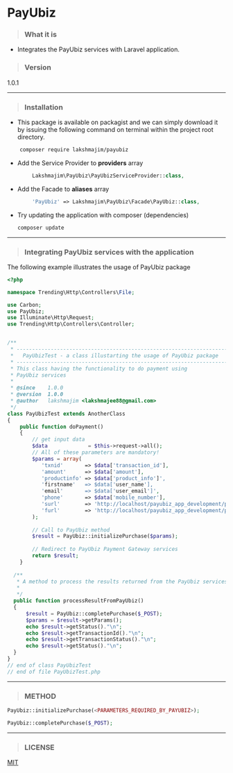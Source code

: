 # PayUbiz

>### What it is

 - Integrates the PayUbiz services with Laravel application.

>### Version

1.0.1

---
>### Installation

- This package is available on packagist and we can simply download it by issuing the following command on terminal within the project root directory.
```bash
    composer require lakshmajim/payubiz
```
- Add the Service Provider to **providers** array
```php
        Lakshmajim\PayUbiz\PayUbizServiceProvider::class,
```
- Add the Facade to **aliases** array
```php
        'PayUbiz' => Lakshmajim\PayUbiz\Facade\PayUbiz::class,
```
- Try updating the application with composer (dependencies)
    ```bash
    composer update
    ```
---

>### Integrating PayUbiz services with the application

The following example illustrates the usage of PayUbiz package
```php
<?php 

namespace Trending\Http\Controllers\File;

use Carbon;
use PayUbiz;
use Illuminate\Http\Request;
use Trending\Http\Controllers\Controller;


/**
 * -----------------------------------------------------------------------------
 *   PayUbizTest - a class illustarting the usage of PayUbiz package 
 * -----------------------------------------------------------------------------
 * This class having the functionality to do payment using
 * PayUbiz services
 *
 * @since    1.0.0
 * @version  1.0.0
 * @author   lakshmajim <lakshmajee88@gmail.com>
 */
class PayUbizTest extends AnotherClass
{
	public function doPayment()
	{
		// get input data
		$data             = $this->request->all();
        // All of these parameters are mandatory!
        $params = array(
           'txnid'       => $data['transaction_id'],
           'amount'      => $data['amount'],
           'productinfo' => $data['product_info']',
           'firstname'   => $data['user_name'],
           'email'       => $data['user_email']',
           'phone'       => $data['mobile_number'],
           'surl'        => 'http://localhost/payubiz_app_development/public/back',
           'furl'        => 'http://localhost/payubiz_app_development/public/back',
        );  
    
        // Call to PayUbiz method 
        $result = PayUbiz::initializePurchase($params);
    
        // Redirect to PayUbiz Payment Gateway services
        return $result;
	}
  
  /**
   * A method to process the results returned from the PayUbiz services
   *
   */
  public function processResultFromPayUbiz()
  {
      $result = PayUbiz::completePurchase($_POST);
      $params = $result->getParams();
      echo $result->getStatus()."\n";
      echo $result->getTransactionId()."\n";
      echo $result->getTransactionStatus()."\n";
      echo $result->getStatus()."\n";
  }
}
// end of class PayUbizTest
// end of file PayUbizTest.php  
```

---
>### METHOD

```php
PayUbiz::initializePurchase(<PARAMETERS_REQUIRED_BY_PAYUBIZ>);
```

```php
PayUbiz::completePurchase($_POST);
```

----
>### LICENSE

[MIT](https://opensource.org/licenses/MIT)
